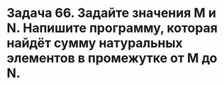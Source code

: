 # Задача 66. Задайте значения M и N. Напишите программу, которая найдёт сумму натуральных элементов в промежутке от M до N.